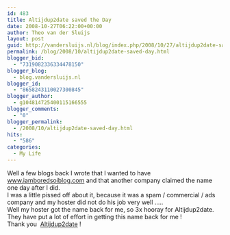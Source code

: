 ```yaml
---
id: 483
title: Altijdup2date saved the Day
date: 2008-10-27T06:22:00+00:00
author: Theo van der Sluijs
layout: post
guid: http://vandersluijs.nl/blog/index.php/2008/10/27/altijdup2date-saved-day/
permalink: /blog/2008/10/altijdup2date-saved-day.html
blogger_bid:
  - "7319082336334478150"
blogger_blog:
  - blog.vandersluijs.nl
blogger_id:
  - "8658243110027300845"
blogger_author:
  - g104814725400115166555
blogger_comments:
  - "0"
blogger_permalink:
  - /2008/10/altijdup2date-saved-day.html
hits:
  - "586"
categories:
  - My Life
---
```

Well a few blogs back I wrote that I wanted to have www.iamboredsoiblog.com and that another company claimed the name one day after I did.  
I was a little pissed off about it, because it was a spam / commercial / ads company and my hoster did not do his job very well &#8230;..  
Well my hoster got the name back for me, so 3x hooray for Altijdup2date. They have put a lot of effort in getting this name back for me !  
Thank you  <a target="_blank" title="Altijdup2date" href="http://www.altijdup2date.nl/">Altijdup2date</a> !  
<a name="more"></a>